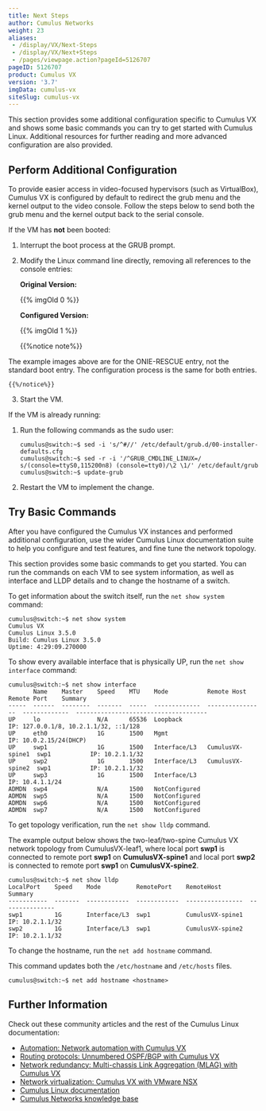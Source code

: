 ```yaml
---
title: Next Steps
author: Cumulus Networks
weight: 23
aliases:
 - /display/VX/Next-Steps
 - /display/VX/Next+Steps
 - /pages/viewpage.action?pageId=5126707
pageID: 5126707
product: Cumulus VX
version: '3.7'
imgData: cumulus-vx
siteSlug: cumulus-vx
---
```

This section provides some additional configuration specific to Cumulus
VX and shows some basic commands you can try to get started with Cumulus
Linux. Additional resources for further reading and more advanced
configuration are also provided.

## Perform Additional Configuration

To provide easier access in video-focused hypervisors (such as
VirtualBox), Cumulus VX is configured by default to redirect the grub
menu and the kernel output to the video console. Follow the steps below
to send both the grub menu and the kernel output back to the serial
console.

If the VM has **not** been booted:

1.  Interrupt the boot process at the GRUB prompt.

2.  Modify the Linux command line directly, removing all references to
    the console entries:

    **Original Version:**

    {{% imgOld 0 %}}

    **Configured Version:**

    {{% imgOld 1 %}}

    {{%notice note%}}

The example images above are for the ONIE-RESCUE entry, not the
    standard boot entry. The configuration process is the same for both
    entries.

    {{%/notice%}}

3.  Start the VM.

If the VM is already running:

1.  Run the following commands as the sudo user:

        cumulus@switch:~$ sed -i 's/^#//' /etc/default/grub.d/00-installer-defaults.cfg
        cumulus@switch:~$ sed -r -i '/^GRUB_CMDLINE_LINUX=/ s/(console=ttyS0,115200n8) (console=tty0)/\2 \1/' /etc/default/grub
        cumulus@switch:~$ update-grub 

2.  Restart the VM to implement the change.

## Try Basic Commands

After you have configured the Cumulus VX instances and performed
additional configuration, use the wider Cumulus Linux documentation
suite to help you configure and test features, and fine tune the network
topology.

This section provides some basic commands to get you started. You can
run the commands on each VM to see system information, as well as
interface and LLDP details and to change the hostname of a switch.

To get information about the switch itself, run the `net show system`
command:

    cumulus@switch:~$ net show system
    Cumulus VX
    Cumulus Linux 3.5.0
    Build: Cumulus Linux 3.5.0
    Uptime: 4:29:09.270000

To show every available interface that is physically UP, run the `net
show interface` command:

    cumulus@switch:~$ net show interface
           Name    Master    Speed    MTU    Mode           Remote Host       Remote Port    Summary
    -----  ------  --------  -------  -----  -------------  ----------------  -------------  -------------------------------------
    UP     lo                N/A      65536  Loopback                                        IP: 127.0.0.1/8, 10.2.1.1/32, ::1/128
    UP     eth0              1G       1500   Mgmt                                            IP: 10.0.2.15/24(DHCP)
    UP     swp1              1G       1500   Interface/L3   CumulusVX-spine1  swp1           IP: 10.2.1.1/32
    UP     swp2              1G       1500   Interface/L3   CumulusVX-spine2  swp1           IP: 10.2.1.1/32
    UP     swp3              1G       1500   Interface/L3                                    IP: 10.4.1.1/24
    ADMDN  swp4              N/A      1500   NotConfigured
    ADMDN  swp5              N/A      1500   NotConfigured
    ADMDN  swp6              N/A      1500   NotConfigured
    ADMDN  swp7              N/A      1500   NotConfigured 

To get topology verification, run the `net show lldp` command.

The example output below shows the two-leaf/two-spine Cumulus VX network
topology from CumulusVX-leaf1, where local port **swp1** is connected to
remote port **swp1** on **CumulusVX-spine1** and local port **swp2** is
connected to remote port **swp1** on **CumulusVX-spine2**.

    cumulus@switch:~$ net show lldp
    LocalPort    Speed    Mode          RemotePort    RemoteHost        Summary
    -----------  -------  ------------  ------------  ----------------  ---------------
    swp1         1G       Interface/L3  swp1          CumulusVX-spine1  IP: 10.2.1.1/32
    swp2         1G       Interface/L3  swp1          CumulusVX-spine2  IP: 10.2.1.1/32

To change the hostname, run the `net add hostname` command.

This command updates both the `/etc/hostname` and `/etc/hosts` files.

    cumulus@switch:~$ net add hostname <hostname>

## Further Information

Check out these community articles and the rest of the Cumulus Linux
documentation:

  - [Automation: Network automation with Cumulus VX](https://forums.cumulusnetworks.com/cumulus-vx-230884/testing-network-automation-with-cumulus-vx-6727777)
  - [Routing protocols: Unnumbered OSPF/BGP with Cumulus VX](https://forums.cumulusnetworks.com/cumulus-vx-230884/unnumbered-ospf-bgp-configuration-on-vmware-esxi-with-cumulus-vx-6728629)
  - [Network redundancy: Multi-chassis Link Aggregation (MLAG) with Cumulus VX](https://forums.cumulusnetworks.com/cumulus-vx-230884/spinning-up-a-virtual-mlag-environment-6722798)
  - [Network virtualization: Cumulus VX with VMware NSX](https://forums.cumulusnetworks.com/cumulus-vx-230884/integrating-cumulus-vx-with-vmware-nsx-using-vmware-esxi-6732766)
  - [Cumulus Linux documentation](/cumulus-linux)
  - [Cumulus Networks knowledge base](https://support.cumulusnetworks.com/hc/en-us/)
